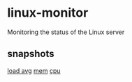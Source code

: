 # linux-monitor
Monitoring the status of the Linux server

## snapshots

[load avg](https://github.com/Idiot-Alex/linux-monitor/blob/docs/pictures/load-avg.png)
[mem](https://github.com/Idiot-Alex/linux-monitor/blob/docs/pictures/mem.png)
[cpu](https://github.com/Idiot-Alex/linux-monitor/blob/docs/pictures/cpu.png)
